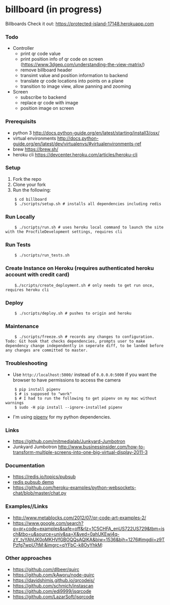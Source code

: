 # billboard (in progress)
Billboards
Check it out: https://protected-island-17148.herokuapp.com

### Todo
* Controller
  * print qr code value 
  * print position info of qr code on screen (https://www.3dgep.com/understanding-the-view-matrix/)
  * remove billboard header
  * transimt value and position information to backend
  * translate qr code locations into points on a plane
  * transition to image view, allow panning and zooming
* Screen
  * subscribe to backend
  * replace qr code with image 
  * position image on screen  

### Prerequisits

- python 3 http://docs.python-guide.org/en/latest/starting/install3/osx/
- virtual environments http://docs.python-guide.org/en/latest/dev/virtualenvs/#virtualenvironments-ref
- brew https://brew.sh/
- heroku cli https://devcenter.heroku.com/articles/heroku-cli

### Setup 
1) Fork the repo
2) Clone your fork
3) Run the following:
```
    $ cd billboard
    $ ./scripts/setup.sh # installs all dependencies including redis
```
### Run Locally
```
    $ ./scripts/run.sh # uses heroku local command to launch the site with the ProcfileDevelopment settings, requires cli
```
### Run Tests
```
    $ ./scripts/run_tests.sh
```
### Create Instance on Heroku (requires authenticated heroku account with credit card)
```
    $./scripts/create_deployment.sh # only needs to get run once, requires heroku cli
```

### Deploy
```
    $ ./scripts/deploy.sh # pushes to origin and heroku
```

### Maintenance
```
    $ ./scripts/freeze.sh # records any changes to configuration. Todo: Git hook that checks dependencies, prompts user to make dependency change independently in seperate diff, to be landed before any changes are committed to master.
```

### Troubleshooting
* Use `http://localhost:5000/` instead of `0.0.0.0:5000` if you want the browser to have permissions to access the camera
```
    $ pip install pipenv
    $ # is supposed to "work"
    $ # I had to run the following to get pipenv on my mac without warnings
    $ sudo -H pip install --ignore-installed pipenv
```

* I'm using [pipenv](http://docs.pipenv.org/) for my python dependencies.


### Links
* https://github.com/mitmedialab/Junkyard-Jumbotron
* Junkyard Jumbotron http://www.businessinsider.com/how-to-transform-multiple-screens-into-one-big-virtual-display-2011-3

### Documentation
* https://redis.io/topics/pubsub
* [redis pubsub demp](https://gist.github.com/pietern/348262)
* https://github.com/heroku-examples/python-websockets-chat/blob/master/chat.py


### Examples//Links
* http://www.metablocks.com/2012/07/qr-code-art-examples-2/
* https://www.google.com/search?q=qr+code+examples&safe=off&rlz=1C5CHFA_enUS722US729&tbm=isch&tbo=u&source=univ&sa=X&ved=0ahUKEwj4q-zY_tvYAhUK0oMKHVfGBOQQsAQIKA&biw=1536&bih=1276#imgdii=z9TPzfg7wpU7tM:&imgrc=qYFbC-k8OyYhkM:


### Other approaches
* https://github.com/dlbeer/quirc
* https://github.com/kAworu/node-quirc
* https://davidshimjs.github.io/qrcodejs/
* https://github.com/schmich/instascan
* https://github.com/edi9999/jsqrcode
* https://github.com/LazarSoft/jsqrcode
